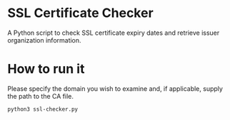 # SSL Certificate Checker
A Python script to check SSL certificate expiry dates and retrieve issuer organization information.

# How to run it
Please specify the domain you wish to examine and, if applicable, supply the path to the CA file.
    
    python3 ssl-checker.py

